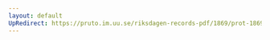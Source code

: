 ```yaml
---
layout: default
UpRedirect: https://pruto.im.uu.se/riksdagen-records-pdf/1869/prot-1869--ak--316/prot-1869--ak--316_048.pdf
---
```

